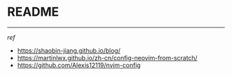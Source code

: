 # README

---

*ref*

- <https://shaobin-jiang.github.io/blog/>  
- <https://martinlwx.github.io/zh-cn/config-neovim-from-scratch/>  
- <https://github.com/Alexis12119/nvim-config>  

